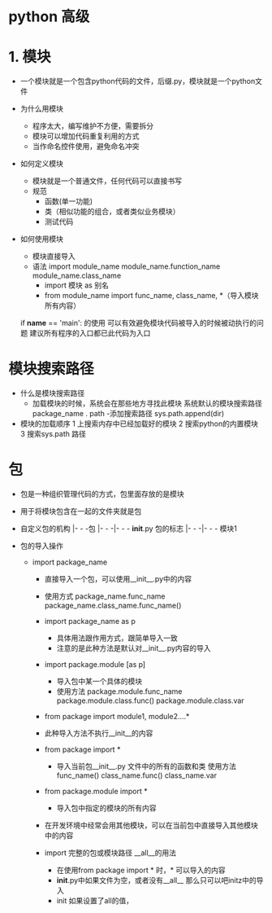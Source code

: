 # python 高级
# 1. 模块
- 一个模块就是一个包含python代码的文件，后缀.py，模块就是一个python文件
- 为什么用模块
    - 程序太大，编写维护不方便，需要拆分
    - 模块可以增加代码重复利用的方式
    - 当作命名控件使用，避免命名冲突
- 如何定义模块
    - 模块就是一个普通文件，任何代码可以直接书写
    - 规范
        - 函数(单一功能)
        - 类（相似功能的组合，或者类似业务模块）
        - 测试代码
        
- 如何使用模块
    - 模块直接导入
    - 语法
        import module_name
        module_name.function_name
        module_name.class_name 
        - import 模块 as 别名
        - from module_name import func_name, class_name, *（导入模块所有内容）
     
     if __name__ == 'main': 的使用
        可以有效避免模块代码被导入的时候被动执行的问题
        建议所有程序的入口都已此代码为入口

# 模块搜索路径
- 什么是模块搜索路径
    - 加载模块的时候，系统会在那些地方寻找此模块
系统默认的模块搜索路径
package_name . path
-添加搜索路径
    sys.path.append(dir)
- 模块的加载顺序
    1 上搜索内存中已经加载好的模块
    2 搜索python的内置模块
    3 搜索sys.path 路径
    
# 包
- 包是一种组织管理代码的方式，包里面存放的是模块
- 用于将模块包含在一起的文件夹就是包
- 自定义包的机构
    |- - -包
    |- - -|- - - __init__.py 包的标志
    |- - -|- - - 模块1
    
- 包的导入操作
    - import package_name
        - 直接导入一个包，可以使用__init__.py中的内容
        - 使用方式
                package_name.func_name
                package_name.class_name.func_name()
                
        - import package_name as p
            - 具体用法跟作用方式，跟简单导入一致
            - 注意的是此种方法是默认对__init__.py内容的导入
            
        - import package.module [as p]
            - 导入包中某一个具体的模块
            - 使用方法
                package.module.func_name
                package.module.class.func()
                package.module.class.var
                
        - from package import module1, module2....*
        - 此种导入方法不执行__init__的内容
        - from package import * 
            - 导入当前包__init__.py 文件中的所有的函数和类
            使用方法
                func_name()
                class_name.func()
                class_name.var
        - from package.module import *
            - 导入包中指定的模块的所有内容

        - 在开发环境中经常会用其他模块，可以在当前包中直接导入其他模块中的内容
        - import 完整的包或模块路径
        __all__的用法
            - 在使用from package import * 时，* 可以导入的内容
            - __init__.py中如果文件为空，或者没有__all__ 那么只可以吧initz中的导入
            - init 如果设置了all的值，